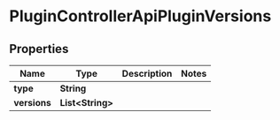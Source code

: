 

# PluginControllerApiPluginVersions


## Properties

| Name | Type | Description | Notes |
|------------ | ------------- | ------------- | -------------|
|**type** | **String** |  |  |
|**versions** | **List&lt;String&gt;** |  |  |



